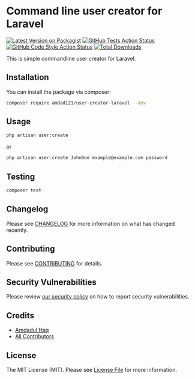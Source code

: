 # Command line user creator for Laravel

[![Latest Version on Packagist](https://img.shields.io/packagist/v/amdad121/user-creator-laravel.svg?style=flat-square)](https://packagist.org/packages/amdad121/user-creator-laravel)
[![GitHub Tests Action Status](https://img.shields.io/github/actions/workflow/status/amdad121/user-creator-laravel/run-tests.yml?branch=main&label=tests&style=flat-square)](https://github.com/amdad121/user-creator-laravel/actions?query=workflow%3Arun-tests+branch%3Amain)
[![GitHub Code Style Action Status](https://img.shields.io/github/actions/workflow/status/amdad121/user-creator-laravel/fix-php-code-style-issues.yml?branch=main&label=code%20style&style=flat-square)](https://github.com/amdad121/user-creator-laravel/actions?query=workflow%3A"Fix+PHP+code+style+issues"+branch%3Amain)
[![Total Downloads](https://img.shields.io/packagist/dt/amdad121/user-creator-laravel.svg?style=flat-square)](https://packagist.org/packages/amdad121/user-creator-laravel)

This is simple commandline user creator for Laravel.

## Installation

You can install the package via composer:

```bash
composer require amdad121/user-creator-laravel --dev
```

## Usage

```bash
php artisan user:create
```

or

```bash
php artisan user:create JohnDoe example@example.com password
```

## Testing

```bash
composer test
```

## Changelog

Please see [CHANGELOG](CHANGELOG.md) for more information on what has changed recently.

## Contributing

Please see [CONTRIBUTING](CONTRIBUTING.md) for details.

## Security Vulnerabilities

Please review [our security policy](../../security/policy) on how to report security vulnerabilities.

## Credits

-   [Amdadul Haq](https://github.com/amdad121)
-   [All Contributors](../../contributors)

## License

The MIT License (MIT). Please see [License File](LICENSE.md) for more information.
